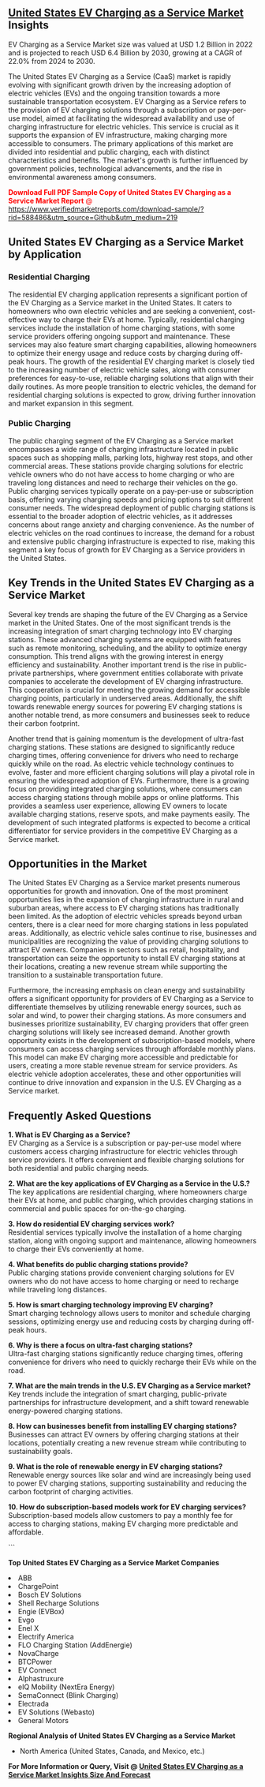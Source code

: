 <h2><a href="https://www.verifiedmarketreports.com/download-sample/?rid=588486&amp;utm_source=Github&amp;utm_medium=219" target="_blank">United States EV Charging as a Service Market</a> Insights</h2><p>EV Charging as a Service Market size was valued at USD 1.2 Billion in 2022 and is projected to reach USD 6.4 Billion by 2030, growing at a CAGR of 22.0% from 2024 to 2030.</p><p> <p>The United States EV Charging as a Service (CaaS) market is rapidly evolving with significant growth driven by the increasing adoption of electric vehicles (EVs) and the ongoing transition towards a more sustainable transportation ecosystem. EV Charging as a Service refers to the provision of EV charging solutions through a subscription or pay-per-use model, aimed at facilitating the widespread availability and use of charging infrastructure for electric vehicles. This service is crucial as it supports the expansion of EV infrastructure, making charging more accessible to consumers. The primary applications of this market are divided into residential and public charging, each with distinct characteristics and benefits. The market's growth is further influenced by government policies, technological advancements, and the rise in environmental awareness among consumers. <p><span class=""><span style="color: #ff0000;"><strong>Download Full PDF Sample Copy of United States EV Charging as a Service Market Report</strong> @ </span><a href="https://www.verifiedmarketreports.com/download-sample/?rid=588486&amp;utm_source=Github&amp;utm_medium=219" target="_blank">https://www.verifiedmarketreports.com/download-sample/?rid=588486&amp;utm_source=Github&amp;utm_medium=219</a></span></p></p> <h2>United States EV Charging as a Service Market by Application</h2> <h3>Residential Charging</h3> <p>The residential EV charging application represents a significant portion of the EV Charging as a Service market in the United States. It caters to homeowners who own electric vehicles and are seeking a convenient, cost-effective way to charge their EVs at home. Typically, residential charging services include the installation of home charging stations, with some service providers offering ongoing support and maintenance. These services may also feature smart charging capabilities, allowing homeowners to optimize their energy usage and reduce costs by charging during off-peak hours. The growth of the residential EV charging market is closely tied to the increasing number of electric vehicle sales, along with consumer preferences for easy-to-use, reliable charging solutions that align with their daily routines. As more people transition to electric vehicles, the demand for residential charging solutions is expected to grow, driving further innovation and market expansion in this segment.</p> <h3>Public Charging</h3> <p>The public charging segment of the EV Charging as a Service market encompasses a wide range of charging infrastructure located in public spaces such as shopping malls, parking lots, highway rest stops, and other commercial areas. These stations provide charging solutions for electric vehicle owners who do not have access to home charging or who are traveling long distances and need to recharge their vehicles on the go. Public charging services typically operate on a pay-per-use or subscription basis, offering varying charging speeds and pricing options to suit different consumer needs. The widespread deployment of public charging stations is essential to the broader adoption of electric vehicles, as it addresses concerns about range anxiety and charging convenience. As the number of electric vehicles on the road continues to increase, the demand for a robust and extensive public charging infrastructure is expected to rise, making this segment a key focus of growth for EV Charging as a Service providers in the United States.</p> <h2>Key Trends in the United States EV Charging as a Service Market</h2> <p>Several key trends are shaping the future of the EV Charging as a Service market in the United States. One of the most significant trends is the increasing integration of smart charging technology into EV charging stations. These advanced charging systems are equipped with features such as remote monitoring, scheduling, and the ability to optimize energy consumption. This trend aligns with the growing interest in energy efficiency and sustainability. Another important trend is the rise in public-private partnerships, where government entities collaborate with private companies to accelerate the development of EV charging infrastructure. This cooperation is crucial for meeting the growing demand for accessible charging points, particularly in underserved areas. Additionally, the shift towards renewable energy sources for powering EV charging stations is another notable trend, as more consumers and businesses seek to reduce their carbon footprint.</p> <p>Another trend that is gaining momentum is the development of ultra-fast charging stations. These stations are designed to significantly reduce charging times, offering convenience for drivers who need to recharge quickly while on the road. As electric vehicle technology continues to evolve, faster and more efficient charging solutions will play a pivotal role in ensuring the widespread adoption of EVs. Furthermore, there is a growing focus on providing integrated charging solutions, where consumers can access charging stations through mobile apps or online platforms. This provides a seamless user experience, allowing EV owners to locate available charging stations, reserve spots, and make payments easily. The development of such integrated platforms is expected to become a critical differentiator for service providers in the competitive EV Charging as a Service market.</p> <h2>Opportunities in the Market</h2> <p>The United States EV Charging as a Service market presents numerous opportunities for growth and innovation. One of the most prominent opportunities lies in the expansion of charging infrastructure in rural and suburban areas, where access to EV charging stations has traditionally been limited. As the adoption of electric vehicles spreads beyond urban centers, there is a clear need for more charging stations in less populated areas. Additionally, as electric vehicle sales continue to rise, businesses and municipalities are recognizing the value of providing charging solutions to attract EV owners. Companies in sectors such as retail, hospitality, and transportation can seize the opportunity to install EV charging stations at their locations, creating a new revenue stream while supporting the transition to a sustainable transportation future.</p> <p>Furthermore, the increasing emphasis on clean energy and sustainability offers a significant opportunity for providers of EV Charging as a Service to differentiate themselves by utilizing renewable energy sources, such as solar and wind, to power their charging stations. As more consumers and businesses prioritize sustainability, EV charging providers that offer green charging solutions will likely see increased demand. Another growth opportunity exists in the development of subscription-based models, where consumers can access charging services through affordable monthly plans. This model can make EV charging more accessible and predictable for users, creating a more stable revenue stream for service providers. As electric vehicle adoption accelerates, these and other opportunities will continue to drive innovation and expansion in the U.S. EV Charging as a Service market.</p> <h2>Frequently Asked Questions</h2> <p><strong>1. What is EV Charging as a Service?</strong><br>EV Charging as a Service is a subscription or pay-per-use model where customers access charging infrastructure for electric vehicles through service providers. It offers convenient and flexible charging solutions for both residential and public charging needs.</p> <p><strong>2. What are the key applications of EV Charging as a Service in the U.S.?</strong><br>The key applications are residential charging, where homeowners charge their EVs at home, and public charging, which provides charging stations in commercial and public spaces for on-the-go charging.</p> <p><strong>3. How do residential EV charging services work?</strong><br>Residential services typically involve the installation of a home charging station, along with ongoing support and maintenance, allowing homeowners to charge their EVs conveniently at home.</p> <p><strong>4. What benefits do public charging stations provide?</strong><br>Public charging stations provide convenient charging solutions for EV owners who do not have access to home charging or need to recharge while traveling long distances.</p> <p><strong>5. How is smart charging technology improving EV charging?</strong><br>Smart charging technology allows users to monitor and schedule charging sessions, optimizing energy use and reducing costs by charging during off-peak hours.</p> <p><strong>6. Why is there a focus on ultra-fast charging stations?</strong><br>Ultra-fast charging stations significantly reduce charging times, offering convenience for drivers who need to quickly recharge their EVs while on the road.</p> <p><strong>7. What are the main trends in the U.S. EV Charging as a Service market?</strong><br>Key trends include the integration of smart charging, public-private partnerships for infrastructure development, and a shift toward renewable energy-powered charging stations.</p> <p><strong>8. How can businesses benefit from installing EV charging stations?</strong><br>Businesses can attract EV owners by offering charging stations at their locations, potentially creating a new revenue stream while contributing to sustainability goals.</p> <p><strong>9. What is the role of renewable energy in EV charging stations?</strong><br>Renewable energy sources like solar and wind are increasingly being used to power EV charging stations, supporting sustainability and reducing the carbon footprint of charging activities.</p> <p><strong>10. How do subscription-based models work for EV charging services?</strong><br>Subscription-based models allow customers to pay a monthly fee for access to charging stations, making EV charging more predictable and affordable.</p> ```</p><p><strong>Top United States EV Charging as a Service Market Companies</strong></p><div data-test-id=""><p><li>ABB</li><li> ChargePoint</li><li> Bosch EV Solutions</li><li> Shell Recharge Solutions</li><li> Engie (EVBox)</li><li> Evgo</li><li> Enel X</li><li> Electrify America</li><li> FLO Charging Station (AddEnergie)</li><li> NovaCharge</li><li> BTCPower</li><li> EV Connect</li><li> Alphastruxure</li><li> eIQ Mobility (NextEra Energy)</li><li> SemaConnect (Blink Charging)</li><li> Electrada</li><li> EV Solutions (Webasto)</li><li> General Motors</li></p><div><strong>Regional Analysis of&nbsp;United States EV Charging as a Service Market</strong></div><ul><li dir="ltr"><p dir="ltr">North America&nbsp;(United States, Canada, and Mexico, etc.)</p></li></ul><p><strong>For More Information or Query, Visit @&nbsp;</strong><strong><a href="https://www.verifiedmarketreports.com/product/ev-charging-as-a-service-market/?utm_source=Github&amp;utm_medium=219" target="_blank">United States EV Charging as a Service Market Insights Size And Forecast</a></strong></p></div>
